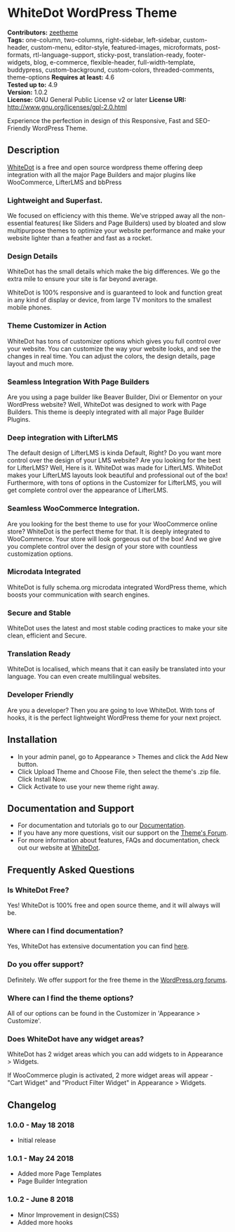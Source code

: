 # WhiteDot WordPress Theme


**Contributors:** [zeetheme](https://profiles.wordpress.org/zeetheme)  
**Tags:** one-column, two-columns, right-sidebar, left-sidebar, custom-header, custom-menu, editor-style, featured-images, microformats, post-formats, rtl-language-support, sticky-post, translation-ready, footer-widgets, blog, e-commerce, flexible-header, full-width-template, buddypress, custom-background, custom-colors, threaded-comments, theme-options
**Requires at least:** 4.6  
**Tested up to:** 4.9  
**Version:** 1.0.2  
**License:** GNU General Public License v2 or later
**License URI:** http://www.gnu.org/licenses/gpl-2.0.html

Experience the perfection in design of this Responsive, Fast and SEO-Friendly WordPress Theme.

## Description ##
[WhiteDot](https://whitedot.zeetheme.com) is a free and open source wordpress theme offering deep integration with all the major Page Builders and major plugins like WooCommerce, LifterLMS and bbPress 


### Lightweight and Superfast. ###
We focused on efficiency with this theme. We’ve stripped away all the non-essential features( like Sliders and Page Builders) used by bloated and slow multipurpose themes to optimize your website performance and make your website lighter than a feather and fast as a rocket.

### Design Details ###
WhiteDot has the small details which make the big differences. We go the extra mile to ensure your site is far beyond average.

WhiteDot is 100% responsive and is guaranteed to look and function great in any kind of display or device, from large TV monitors to the smallest mobile phones.

### Theme Customizer in Action ###
WhiteDot has tons of customizer options which gives you full control over your website. You can customize the way your website looks, and see the changes in real time. You can adjust the colors, the design details, page layout and much more.

### Seamless Integration With Page Builders ###
Are you using a page builder like Beaver Builder, Divi or Elementor on your WordPress website? Well, WhiteDot was designed to work with Page Builders. This theme is deeply integrated with all major Page Builder Plugins.

### Deep integration with LifterLMS ###
The default design of LifterLMS is kinda Default, Right? Do you want more control over the design of your LMS website? Are you looking for the best for LifterLMS? Well, Here is it. WhiteDot was made for LifterLMS. WhiteDot makes your LifterLMS layouts look beautiful and professional out of the box! Furthermore, with tons of options in the Customizer for LifterLMS, you will get complete control over the appearance of LifterLMS.

### Seamless WooCommerce Integration. ###
Are you looking for the best theme to use for your WooCommerce online store? WhiteDot is the perfect theme for that. It is deeply integrated to WooCommerce. Your store will look gorgeous out of the box! And we give you complete control over the design of your store with countless customization options.

### Microdata Integrated ###
WhiteDot is fully schema.org microdata integrated WordPress theme, which boosts your communication with search engines.

### Secure and Stable ###
WhiteDot uses the latest and most stable coding practices to make your site clean, efficient and Secure.

### Translation Ready ###
WhiteDot is localised, which means that it can easily be translated into your language. You can even create multilingual websites.

### Developer Friendly ###
Are you a developer? Then you are going to love WhiteDot. With tons of hooks, it is the perfect lightweight WordPress theme for your next project.


## Installation ##

- In your admin panel, go to Appearance > Themes and click the Add New button.
- Click Upload Theme and Choose File, then select the theme's .zip file. Click Install Now.
- Click Activate to use your new theme right away.

## Documentation and Support ##

- For documentation and tutorials go to our [Documentation](https://zeetheme.com/whitedot-docs/).
- If you have any more questions, visit our support on the [Theme's Forum](https://wordpress.org/support/theme/whitedot).
- For more information about features, FAQs and documentation, check out our website at [WhiteDot](https://whitedot.zeetheme.com).

## Frequently Asked Questions ##

### Is WhiteDot Free? ###
Yes! WhiteDot is 100% free and open source theme, and it will always will be.

### Where can I find documentation? ###
Yes, WhiteDot has extensive documentation you can find [here](https://zeetheme.com/whitedot-docs/).

### Do you offer support? ###
Definitely. We offer support for the free theme in the [WordPress.org forums](https://wordpress.org/support/theme/whitedot).

### Where can I find the theme options? ###
All of our options can be found in the Customizer in 'Appearance > Customize'.

### Does WhiteDot have any widget areas? ###
WhiteDot has 2 widget areas which you can add widgets to in Appearance > Widgets.

If WooCommerce plugin is activated, 2 more widget areas will appear - "Cart Widget" and "Product Filter Widget" in Appearance > Widgets.


## Changelog ##

### 1.0.0 - May 18 2018 ###
* Initial release

### 1.0.1 - May 24 2018 ###
* Added more Page Templates
* Page Builder Integration

### 1.0.2 - June 8 2018 ###
* Minor Improvement in design(CSS)
* Added more hooks
